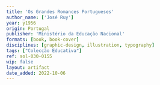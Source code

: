 ```yaml
---
title: 'Os Grandes Romances Portugueses'
author_name: ['José Ruy']
year: y1956
origin: Portugal
publisher: 'Ministério da Educação Nacional'
formats: [book, book-cover]
disciplines: [graphic-design, illustration, typography]
tags: ["Colecção Educativa"]
ref: sol-030-0155
wip: false
layout: artifact
date_added: 2022-10-06
---
```

